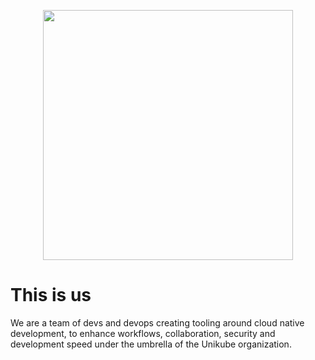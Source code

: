 <p align="center">
  <img src="https://raw.githubusercontent.com/unikubehq/cli/main/docs/_static/img/Unikube-Logo-H-NoShadow.svg" width="400">
</p>

# This is us

We are a team of devs and devops creating tooling around cloud native development, to enhance workflows, collaboration, security and development speed 
under the umbrella of the Unikube organization.


<!--

**Here are some ideas to get you started:**

🙋‍♀️ A short introduction - what is your organization all about?
🌈 Contribution guidelines - how can the community get involved?
👩‍💻 Useful resources - where can the community find your docs? Is there anything else the community should know?
🍿 Fun facts - what does your team eat for breakfast?
🧙 Remember, you can do mighty things with the power of [Markdown](https://guides.github.com/features/mastering-markdown/)
-->
